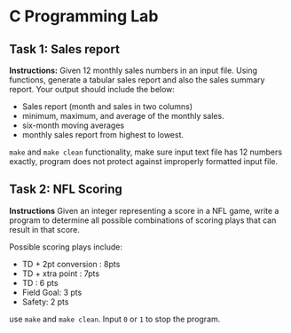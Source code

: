 # C Programming Lab

## Task 1: Sales report
**Instructions:** Given 12 monthly sales numbers in an input file. Using functions,
generate a tabular sales report and also the sales summary report. Your output should
include the below:
- Sales report (month and sales in two columns)
- minimum, maximum, and average of the monthly sales.
- six-month moving averages
- monthly sales report from highest to lowest.

`make` and `make clean` functionality, make sure input text file has 12
numbers exactly, program does not protect against improperly formatted input file.

## Task 2: NFL Scoring
**Instructions** Given an integer representing a score in a NFL game, write a program to determine all possible combinations of scoring
plays that can result in that score.

Possible scoring plays include:
- TD + 2pt conversion : 8pts
- TD + xtra point : 7pts
- TD : 6 pts
- Field Goal: 3 pts
- Safety: 2 pts

use `make` and `make clean`. Input `0` or `1` to stop the program.
